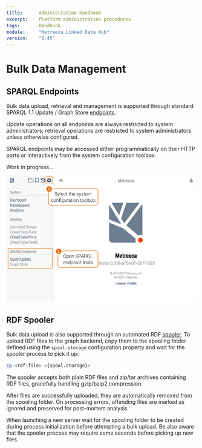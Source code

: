```yaml
---
title:      Administration Handbook
excerpt:    Platform administration procedures
tags:       Handbook
module:     "Metreeca Linked Data Hub"
version:    "0.45"
---
```


# Bulk Data Management

## SPARQL Endpoints

Bulk data upload, retrieval and management is supported through standard SPARQL 1.1 Update / Graph Store [endpoints](../configuration#sparql-endpoints).

<p class="note">Update operations on all endpoints are always restricted to system administrators; retrieval operations are restricted to system administrators unless otherwise configured.</p>

SPARQL endpoints may be accessed either programmatically on their HTTP ports or interactively from the system configuration toolbox. 

<p class="warning">Work in progress…</p>

![sparql-endpoints](images/sparql-endpoints.png)

## RDF Spooler

Bulk data upload is also supported through an automated RDF [spooler](../configuration#rdf-spooler). To upload RDF files to the graph backend, copy them to the spooling folder defined using the `spool.storage` configuration property and wait for the spooler process to pick it up:

```sh
cp <rdf-file> <{spool.storage}>
```

The spooler accepts both plain RDF files and zip/tar archives containing RDF files, gracefully handling gzip/bzip2 compression.

After files are successfully uploaded, they are automatically removed from the spooling folder. On processing errors,  offending files are marked as ignored and preserved for post-mortem analysis.

<p class="warning">When launching a new server wait for the spooling folder to be created during process initialization before attempting a bulk upload. Be also aware that the spooler process may require some seconds before picking up new files.</p>
